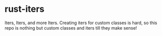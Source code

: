 # rust-iters
Iters, Iters, and more Iters. Creating iters for custom classes is hard, so this repo is nothing but custom classes and iters till they make sense!
